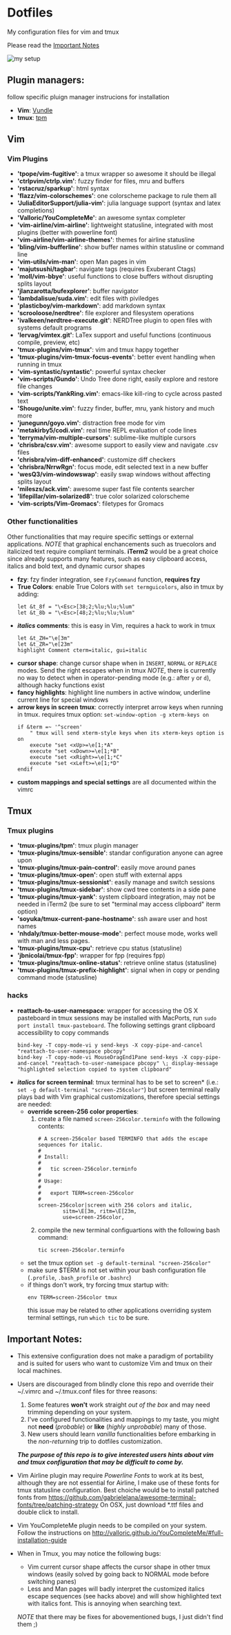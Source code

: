 # Dotfiles

My configuration files for vim and tmux

Please read the [Important Notes](README.md#important-notes)

![my setup](screenshot.png)

## Plugin managers:

follow specific pluign manager instrucions for installation

* **Vim**: [Vundle](http://github.com/VundleVim/Vundle.Vim)
* **tmux**: [tpm](https://github.com/tmux-plugins/tpm)

## Vim

### Vim Plugins

* **'tpope/vim-fugitive'**: a tmux wrapper so awesome it should be illegal
* **'ctrlpvim/ctrlp.vim'**: fuzzy finder for files, mru and buffers 
* **'rstacruz/sparkup'**: html syntax
* **'flazz/vim-colorschemes'**: one colorscheme package to rule them all
* **'JuliaEditorSupport/julia-vim'**: julia language support (syntax and latex completions)
* **'Valloric/YouCompleteMe'**: an awesome syntax completer
* **'vim-airline/vim-airline'**: lightweight statusline, integrated with most plugins (better with powerline font)
* **'vim-airline/vim-airline-themes'**: themes for airline statusline
* **'bling/vim-bufferline'**: show buffer names within statusline or command line
* **'vim-utils/vim-man'**: open Man pages in vim
* **'majutsushi/tagbar'**: navigate tags (requires Exuberant Ctags)
* **'moll/vim-bbye'**: useful functions to close buffers without disrupting splits layout
* **'jlanzarotta/bufexplorer'**: buffer navigator
* **'lambdalisue/suda.vim'**: edit files with piviledges
* **'plasticboy/vim-markdown'**: add markdown syntax
* **'scrooloose/nerdtree'**: file explorer and filesystem operations
* **'ivalkeen/nerdtree-execute.git'**: NERDTree plugin to open files with systems default programs
* **'lervag/vimtex.git'**: LaTex support and useful functions (continuous compile, preview, etc)
* **'tmux-plugins/vim-tmux'**: vim and tmux happy together
* **'tmux-plugins/vim-tmux-focus-events'**: better event handling when running in tmux
* **'vim-syntastic/syntastic'**: powerful syntax checker
* **'vim-scripts/Gundo'**: Undo Tree done right, easily explore and restore file changes 
* **'vim-scripts/YankRing.vim'**: emacs-like kill-ring to cycle across pasted text
* **'Shougo/unite.vim'**: fuzzy finder, buffer, mru, yank history and much more
* **'junegunn/goyo.vim'**: distraction free mode for vim
* **'metakirby5/codi.vim'**: real time REPL evaluation of code lines
* **'terryma/vim-multiple-cursors'**: sublime-like multiple cursors
* **'chrisbra/csv.vim'**: awesome support to easily view and navigate .csv files
* **'chrisbra/vim-diff-enhanced'**: customize diff checkers
* **'chrisbra/NrrwRgn'**: focus mode, edit selected text in a new buffer
* **'wesQ3/vim-windowswap'**: easily swap windows without affecting splits layout
* **'mileszs/ack.vim'**: awesome super fast file contents searcher
* **'lifepillar/vim-solarized8'**: true color solarized colorscheme
* **'vim-scripts/Vim-Gromacs'**: filetypes for Gromacs

### Other functionalities
Other functionalities that may require specific settings or external applications.
_NOTE_ that graphical enchancements such as truecolors and italicized text require compliant terminals.
**iTerm2** would be a great choice since already supports many features, such as easy clipboard access, italics and bold text, and dynamic cursor shapes

* **fzy**: fzy finder integration, see `FzyCommand` function, **requires fzy**
* **True Colors**: enable True Colors with `set termguicolors`, also in tmux by adding:
    ```vim
    let &t_8f = "\<Esc>[38;2;%lu;%lu;%lum"
    let &t_8b = "\<Esc>[48;2;%lu;%lu;%lum"
    ```
* **_italics_ comments**: this is easy in Vim, requires a hack to work in tmux 
    ```vim
    let &t_ZH="\e[3m"   
    let &t_ZR="\e[23m"
    highlight Comment cterm=italic, gui=italic
    ```
* **cursor shape**: change cursor shape when in `INSERT`, `NORMAL` or `REPLACE` modes. Send the right escapes when in tmux
_NOTE_, there is currently no way to detect when in operator-pending mode (e.g.: after `y` or `d`), although hacky functions exist
* **fancy highlights**: highlight line numbers in active window, underline current line for special windows
* **arrow keys in screen tmux**: correctly interpret arrow keys when running in tmux. requires tmux option: `set-window-option -g xterm-keys on`
    ```vim
    if &term =~ '^screen'
        " tmux will send xterm-style keys when its xterm-keys option is on
        execute "set <xUp>=\e[1;*A"
        execute "set <xDown>=\e[1;*B"
        execute "set <xRight>=\e[1;*C"
        execute "set <xLeft>=\e[1;*D"
    endif
    ```
* **custom mappings and special settings** are all documented within the vimrc

## Tmux

### Tmux plugins

* **'tmux-plugins/tpm'**: tmux plugin manager
* **'tmux-plugins/tmux-sensible'**: standar configuration anyone can agree upon
* **'tmux-plugins/tmux-pain-control'**: easily move around panes
* **'tmux-plugins/tmux-open'**: open stuff with external apps
* **'tmux-plugins/tmux-sessionist'**: easily manage and switch sessions
* **'tmux-plugins/tmux-sidebar'**: show cwd tree contents in a side pane
* **'tmux-plugins/tmux-yank'**: system clipboard integration, may not be needed in iTerm2 (be sure to set "terminal may access clipboard" iterm option)
* **'soyuka/tmux-current-pane-hostname'**: ssh aware user and host names
* **'nhdaly/tmux-better-mouse-mode'**: perfect mouse mode, works well with man and less pages.
* **'tmux-plugins/tmux-cpu'**: retrieve cpu status (statusline)
* **'jbnicolai/tmux-fpp'**: wrapper for fpp (requires fpp)
* **'tmux-plugins/tmux-online-status'**: retrieve online status (statusline)
* **'tmux-plugins/tmux-prefix-highlight'**: signal when in copy or pending command mode (statusline)

### hacks

* **reattach-to-user-namespace**: wrapper for accessing the OS X pasteboard in tmux sessions
may be installed with MacPorts, run `sudo port install tmux-pasteboard`.
The following settings grant clipboard accessibility to copy commands
    ```tmux
    bind-key -T copy-mode-vi y send-keys -X copy-pipe-and-cancel "reattach-to-user-namespace pbcopy"
    bind-key -T copy-mode-vi MouseDragEnd1Pane send-keys -X copy-pipe-and-cancel "reattach-to-user-namespace pbcopy" \; display-message "highlighted selection copied to system clipboard"
    ```
* **_italics_ for screen terminal**: tmux terminal has to be set to screen* (i.e.: `set -g default-terminal "screen-256color"`)
but screen terminal really plays bad with Vim graphical customizations, therefore special settings are needed:
    * **override screen-256 color properties**:
        1. create a file named `screen-256color.terminfo` with the following contents:
            ```
            # A screen-256color based TERMINFO that adds the escape sequences for italic.
            #
            # Install:
            #
            #   tic screen-256color.terminfo
            #
            # Usage:
            #
            #   export TERM=screen-256color
            #
            screen-256color|screen with 256 colors and italic,
                    sitm=\E[3m, ritm=\E[23m,
                    use=screen-256color,
            ```
        2. compile the new terminal configuartions with the following bash command:
            ```
            tic screen-256color.terminfo
            ```
    * set the tmux option `set -g default-terminal "screen-256color"`
    * make sure $TERM is not set within your bash configuration file (`.profile`, `.bash_profile` or `.bashrc`)
    * if things don't work, try forcing tmux startup with:
        ```
        env TERM=screen-256color tmux
        ```
        this issue may be related to other applications overriding system terminal settings, run `which tic` to be sure.

## Important Notes:

* This extensive configuration does not make a paradigm of portability and is suited for users who want to customize Vim and tmux on their local machines.

* Users are discouraged from blindly clone this repo and override their ~/.vimrc and ~/.tmux.conf files for three reasons:
    1. Some features **won't** work straight _out of the box_ and may need trimming depending on your system.
    2. I've configured functionalities and mappings to my taste, you might not **need** (_probable_) or **like** (_highly unprobable_) many of those.
    3. New users should learn _vanilla_ functionalities before embarking in the _non-returning_ trip to dotfiles customization.

    **_The purpose of this repo is to give interested users hints about vim and tmux configuration that may be difficult to come by._**

* Vim Airline plugin may require _Powerline Fonts_ to work at its best, although they are not essential for Airline, I make use of these fonts for tmux statusline configuration. Best choiche would be to install patched fonts from https://github.com/gabrielelana/awesome-terminal-fonts/tree/patching-strategy
On OSX, just download *.ttf files and double click to install.

* Vim YouCompleteMe plugin needs to be compiled on your system. Follow the instructions on http://valloric.github.io/YouCompleteMe/#full-installation-guide

* When in Tmux, you may notice the following bugs:
    * Vim current cursor shape affects the cursor shape in other tmux windows (easily solved by going back to NORMAL mode before switching panes)
    * Less and Man pages will badly interpret the customized italics escape sequences (see hacks above) and will show highlighted text with italics font. This is annoying when searching text.

    _NOTE_ that there may be fixes for abovementioned bugs, I just didn't find them ;)


